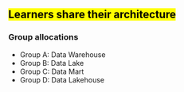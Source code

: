 ## <mark>Learners share their architecture</mark>

### Group allocations

- Group A: Data Warehouse
- Group B: Data Lake
- Group C: Data Mart
- Group D: Data Lakehouse
